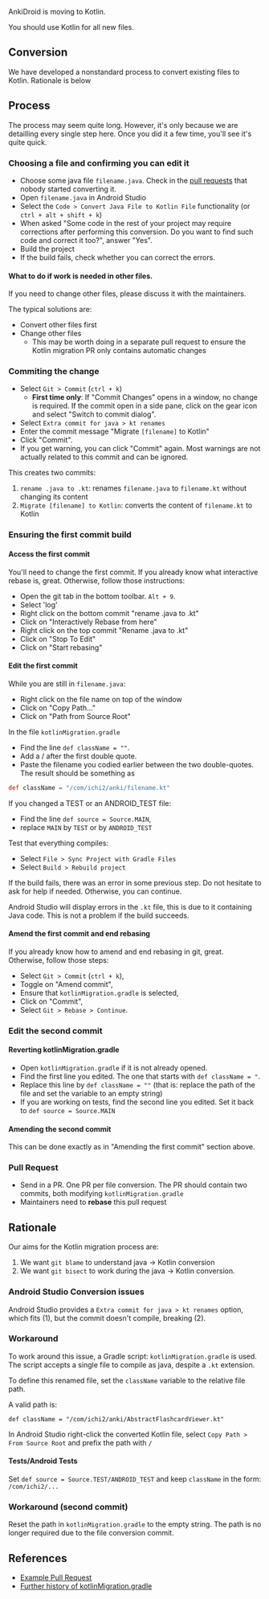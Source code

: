 AnkiDroid is moving to Kotlin.

You should use Kotlin for all new files.

## Conversion

We have developed a nonstandard process to convert existing files to Kotlin. Rationale is below

## Process

The process may seem quite long. However, it's only because we are detailling every single step here. Once you did it a few time, you'll see it's quite quick.

### Choosing a file and confirming you can edit it

* Choose some java file `filename.java`. Check in the [pull requests](https://github.com/ankidroid/Anki-Android/pulls) that nobody started converting it.
* Open `filename.java` in Android Studio
* Select the `Code > Convert Java File to Kotlin File` functionality (or `ctrl + alt + shift + k`)
* When asked "Some code in the rest of your project may require corrections after performing this conversion. Do you want to find such code and correct it too?", answer "Yes". 
* Build the project
* If the build fails, check whether you can correct the errors. 

#### What to do if work is needed in other files.


If you need to change other files, please discuss it with the maintainers.

The typical solutions are:

* Convert other files first
* Change other files
   *  This may be worth doing in a separate pull request to ensure the Kotlin migration PR only contains automatic changes

### Commiting the change

* Select `Git > Commit` (`ctrl + k`)
  * **First time only**: If "Commit Changes" opens in a window, no change is required. If the commit open in a side pane, click on the gear icon and select "Switch to commit dialog". 
* Select `Extra commit for java > kt renames`
* Enter the commit message "Migrate `[filename]` to Kotlin"
* Click "Commit".
* If you get warning, you can click "Commit" again. Most warnings are not actually related to this commit and can be ignored. 

This creates two commits:

1. `rename .java to .kt`: renames `filename.java` to `filename.kt` without changing its content
2. `Migrate [filename] to Kotlin`: converts the content of `filename.kt` to Kotlin

### Ensuring the first commit build

#### Access the first commit
You'll need to change the first commit. If you already know what interactive rebase is, great. Otherwise, follow those instructions:

* Open the git tab in the bottom toolbar. `Alt + 9`.
* Select 'log'
* Right click on the bottom commit "rename .java to .kt"
* Click on "Interactively Rebase from here"
* Right click on the top commit "Rename .java to .kt"
* Click on "Stop To Edit"
* Click on "Start rebasing"

#### Edit the first commit

While you are still in `filename.java`:
* Right click on the file name on top of the window
* Click on "Copy Path…"
* Click on "Path from Source Root"

In the file `kotlinMigration.gradle`
* Find the line `def className = ""`.
* Add a / after the first double quote.
* Paste the filename you codied earlier between the two double-quotes.  The result should be something as
```gradle
def className = "/com/ichi2/anki/filename.kt"
```

If you changed a TEST or an ANDROID_TEST file:
* Find the line `def source = Source.MAIN`,
* replace `MAIN` by `TEST` or by `ANDROID_TEST`

Test that everything compiles:
* Select `File > Sync Project with Gradle Files`
* Select `Build > Rebuild project`

If the build fails, there was an error in some previous step. Do not hesitate to ask for help if needed. Otherwise, you can continue. 

Android Studio will display errors in the `.kt` file, this is due to it containing Java code. This is not a problem if the build succeeds.

#### Amend the first commit and end rebasing

If you already know how to amend and end rebasing in git, great. Otherwise, follow those steps:

* Select `Git > Commit` (`ctrl + k`),
* Toggle on "Amend commit",
* Ensure that `kotlinMigration.gradle` is selected,
* Click on "Commit",
* Select `Git > Rebase > Continue`.

### Edit the second commit

#### Reverting kotlinMigration.gradle
* Open `kotlinMigration.gradle` if it is not already opened.
* Find the first line you edited. The one that starts with `def className = "`.
* Replace this line by `def className = ""` (that is: replace the path of the file and set the variable to an empty string)
* If you are working on tests, find the second line you edited. Set it back to `def source = Source.MAIN`

#### Amending the second commit
This can be done exactly as in "Amending the first commit" section above.

### Pull Request
* Send in a PR. One PR per file conversion. The PR should contain two commits, both modifying `kotlinMigration.gradle`
* Maintainers need to **rebase** this pull request

## Rationale

Our aims for the Kotlin migration process are:

1. We want `git blame` to understand java -> Kotlin conversion
2. We want `git bisect` to work during the java -> Kotlin conversion.

### Android Studio Conversion issues

Android Studio provides a `Extra commit for java > kt renames` option, which fits (1), but the commit doesn't compile, breaking (2).

### Workaround

To work around this issue, a Gradle script: `kotlinMigration.gradle` is used. The script accepts a single file to compile as java, despite a `.kt` extension.

To define this renamed file, set the `className` variable to the relative file path.

A valid path is:

`def className = "/com/ichi2/anki/AbstractFlashcardViewer.kt"`

In Android Studio right-click the converted Kotlin file, select `Copy Path > From Source Root` and prefix the path with `/`


#### Tests/Android Tests

Set `def source = Source.TEST/ANDROID_TEST` and keep `className` in the form: `/com/ichi2/...`

### Workaround (second commit)

Reset the path in `kotlinMigration.gradle` to the empty string. The path is no longer required due to the file conversion commit.

## References

* [Example Pull Request](https://github.com/ankidroid/Anki-Android/pull/9738/commits)
* [Further history of kotlinMigration.gradle](https://github.com/ankidroid/Anki-Android/pull/9480)